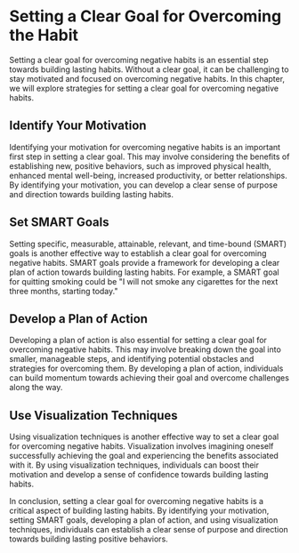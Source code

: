 Setting a Clear Goal for Overcoming the Habit
===================================================================================================

Setting a clear goal for overcoming negative habits is an essential step towards building lasting habits. Without a clear goal, it can be challenging to stay motivated and focused on overcoming negative habits. In this chapter, we will explore strategies for setting a clear goal for overcoming negative habits.

Identify Your Motivation
------------------------

Identifying your motivation for overcoming negative habits is an important first step in setting a clear goal. This may involve considering the benefits of establishing new, positive behaviors, such as improved physical health, enhanced mental well-being, increased productivity, or better relationships. By identifying your motivation, you can develop a clear sense of purpose and direction towards building lasting habits.

Set SMART Goals
---------------

Setting specific, measurable, attainable, relevant, and time-bound (SMART) goals is another effective way to establish a clear goal for overcoming negative habits. SMART goals provide a framework for developing a clear plan of action towards building lasting habits. For example, a SMART goal for quitting smoking could be "I will not smoke any cigarettes for the next three months, starting today."

Develop a Plan of Action
------------------------

Developing a plan of action is also essential for setting a clear goal for overcoming negative habits. This may involve breaking down the goal into smaller, manageable steps, and identifying potential obstacles and strategies for overcoming them. By developing a plan of action, individuals can build momentum towards achieving their goal and overcome challenges along the way.

Use Visualization Techniques
----------------------------

Using visualization techniques is another effective way to set a clear goal for overcoming negative habits. Visualization involves imagining oneself successfully achieving the goal and experiencing the benefits associated with it. By using visualization techniques, individuals can boost their motivation and develop a sense of confidence towards building lasting habits.

In conclusion, setting a clear goal for overcoming negative habits is a critical aspect of building lasting habits. By identifying your motivation, setting SMART goals, developing a plan of action, and using visualization techniques, individuals can establish a clear sense of purpose and direction towards building lasting positive behaviors.
